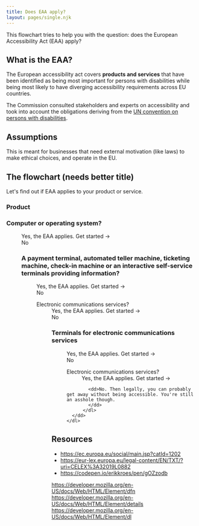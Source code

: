 ```yaml
---
title: Does EAA apply?
layout: pages/single.njk
---
```


This flowchart tries to help you with the question: does the European Accessibility Act (EAA) apply?

## What is the EAA?

The European accessibility act covers <strong>products and services</strong> that have been identified as being most important for persons with disabilities while being most likely to have diverging accessibility requirements across EU countries.

The Commission consulted stakeholders and experts on accessibility and took into account the obligations deriving from the [UN convention on persons with disabilities](https://ec.europa.eu/social/main.jsp?catId=1138&langId=en).

## Assumptions
This is meant for businesses that need external motivation (like laws) to make ethical choices, and operate in the EU.

## The flowchart (needs better title)

Let's find out if EAA applies to your product or service. 

### Product

<dl>
  <dt><h3>Computer or operating system?</h3></dt>
  <dd>Yes, the EAA applies. Get started -></dd>
  <dd>No
    <dl>
      <dt><h3>A payment terminal, automated teller machine, ticketing machine, check-in machine or an interactive self-service terminals providing information?</h3></dt>
      <dd>Yes, the EAA applies. Get started -></dd>
      <dd>No
          <dl>
            <dt>Electronic communications services?</dt>
            <dd>Yes, the EAA applies. Get started -></dd>
            <dd>No
              <dl>
                <dt><h3>Terminals for electronic communications services</h3></dt>
                <dd>Yes, the EAA applies. Get started -></dd>
                <dd>No
                  <dl>
                    <dt>Electronic communications services?</dt>
                    <dd>Yes, the EAA applies. Get started -></dd>




            <dd>No. Then legally, you can probably get away without being accessible. You're still an asshole though.
            </dd>
          </dl>
      </dd>
    </dl>
  </dd>
</dl>


## Resources
- https://ec.europa.eu/social/main.jsp?catId=1202
- https://eur-lex.europa.eu/legal-content/EN/TXT/?uri=CELEX%3A32019L0882
- https://codepen.io/erikkroes/pen/gOZzodb


https://developer.mozilla.org/en-US/docs/Web/HTML/Element/dfn
https://developer.mozilla.org/en-US/docs/Web/HTML/Element/details
https://developer.mozilla.org/en-US/docs/Web/HTML/Element/dl